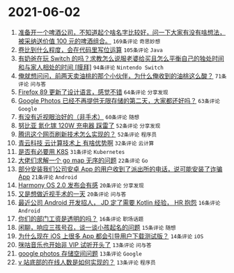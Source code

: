 # 2021-06-02

1. [准备开一个啤酒公司，不知道起个啥名字比较好，问一下大家有没有啥想法，被采纳送价值 100 元的啤酒组合。](https://www.v2ex.com/t/780869) `169条评论` `奇思妙想`
1. [卷比到什么程度，会在代码里写位运算](https://www.v2ex.com/t/780894) `105条评论` `Java`
1. [有奶爸在玩 Switch 的吗？求教怎么说服老婆给买且怎么平衡自己的独处时间和与家人相处的时间 [膜拜]](https://www.v2ex.com/t/780802) `94条评论` `Nintendo Switch`
1. [俺就想问问，前两天卖油桃的那个小伙伴，为什么俺收到的油桃这么酸？](https://www.v2ex.com/t/780769) `71条评论` `问与答`
1. [Firefox 89 更新了设计语言，感觉不错](https://www.v2ex.com/t/780758) `64条评论` `分享发现`
1. [Google Photos 已经不再提供无限存储的第二天，大家都还好吗？](https://www.v2ex.com/t/780858) `63条评论` `Google`
1. [有没有近视眼治好的（非手术）](https://www.v2ex.com/t/780759) `60条评论` `随想`
1. [努比亚 氮化镓 120W 充电器 踩雷了](https://www.v2ex.com/t/780751) `52条评论` `分享发现`
1. [腾讯这个网页刷新技术怎么实现的？](https://www.v2ex.com/t/780782) `52条评论` `程序员`
1. [青云科技 云计算技术上 有啥优势啊](https://www.v2ex.com/t/780882) `32条评论` `云计算`
1. [是否有必要用 K8S](https://www.v2ex.com/t/780960) `31条评论` `Kubernetes`
1. [大佬们求解一个 go map 无序的问题](https://www.v2ex.com/t/780962) `22条评论` `Go`
1. [部分安装我们公司安卓 App 的用户收到了派出所的电话，说可能安装了诈骗 App](https://www.v2ex.com/t/780927) `21条评论` `Android`
1. [Harmony OS 2.0 发布会有感](https://www.v2ex.com/t/780978) `20条评论` `分享发现`
1. [又是想做近视手术的一天](https://www.v2ex.com/t/780925) `20条评论` `问与答`
1. [最近公司 Android 开发招人， JD 定了需要 Kotlin 经验， HR 抱怨](https://www.v2ex.com/t/780910) `16条评论` `Android`
1. [你们的部门工资是透明的吗？](https://www.v2ex.com/t/780785) `16条评论` `职场话题`
1. [闲聊，响应三孩号召，谈一谈小孩起名的问题](https://www.v2ex.com/t/780836) `15条评论` `随想`
1. [为什么现在 iOS 上很多 App 都会引导用户下载测试版？](https://www.v2ex.com/t/780973) `14条评论` `iOS`
1. [咪咕音乐也开始非 VIP 试听开头了](https://www.v2ex.com/t/780888) `13条评论` `问与答`
1. [google photos 存储空间问题](https://www.v2ex.com/t/780851) `13条评论` `Google`
1. [v 站底部的在线人数是如何实现的？](https://www.v2ex.com/t/780849) `13条评论` `程序员`
